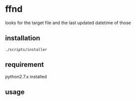 # ffnd  

looks for the target file and the last updated datetime of those

## installation

```
./scripts/installer
```

## requirement

python2.7.x installed

## usage
